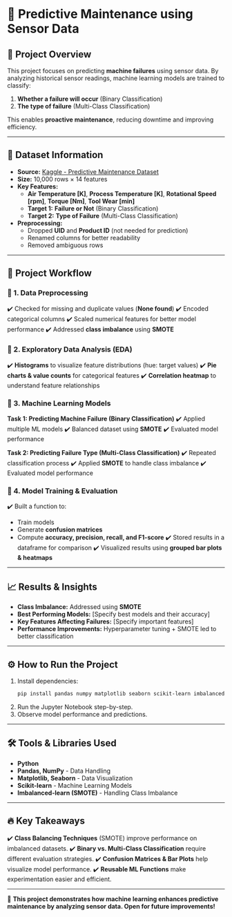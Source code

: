 # 🔧 Predictive Maintenance using Sensor Data

## 📌 Project Overview
This project focuses on predicting **machine failures** using sensor data. By analyzing historical sensor readings, machine learning models are trained to classify:
1. **Whether a failure will occur** (Binary Classification)
2. **The type of failure** (Multi-Class Classification)

This enables **proactive maintenance**, reducing downtime and improving efficiency.

---

## 📂 Dataset Information
- **Source:** [Kaggle - Predictive Maintenance Dataset](https://www.kaggle.com/code/jayantkathuria/predictive-maintenance-using-sensor-data)
- **Size:** 10,000 rows × 14 features
- **Key Features:**
  - **Air Temperature [K]**, **Process Temperature [K]**, **Rotational Speed [rpm]**, **Torque [Nm]**, **Tool Wear [min]**
  - **Target 1:** **Failure or Not** (Binary Classification)
  - **Target 2:** **Type of Failure** (Multi-Class Classification)
- **Preprocessing:**
  - Dropped **UID** and **Product ID** (not needed for prediction)
  - Renamed columns for better readability
  - Removed ambiguous rows

---

## 🔄 Project Workflow

### 📌 1. Data Preprocessing
✔️ Checked for missing and duplicate values (**None found**)
✔️ Encoded categorical columns
✔️ Scaled numerical features for better model performance
✔️ Addressed **class imbalance** using **SMOTE**

### 📌 2. Exploratory Data Analysis (EDA)
✔️ **Histograms** to visualize feature distributions (hue: target values)
✔️ **Pie charts & value counts** for categorical features
✔️ **Correlation heatmap** to understand feature relationships

### 📌 3. Machine Learning Models
**Task 1: Predicting Machine Failure (Binary Classification)**
✔️ Applied multiple ML models
✔️ Balanced dataset using **SMOTE**
✔️ Evaluated model performance

**Task 2: Predicting Failure Type (Multi-Class Classification)**
✔️ Repeated classification process
✔️ Applied **SMOTE** to handle class imbalance
✔️ Evaluated model performance

### 📌 4. Model Training & Evaluation
✔️ Built a function to:
   - Train models
   - Generate **confusion matrices**
   - Compute **accuracy, precision, recall, and F1-score**
✔️ Stored results in a dataframe for comparison
✔️ Visualized results using **grouped bar plots & heatmaps**

---

## 📈 Results & Insights
- **Class Imbalance:** Addressed using **SMOTE**
- **Best Performing Models:** [Specify best models and their accuracy]
- **Key Features Affecting Failures:** [Specify important features]
- **Performance Improvements:** Hyperparameter tuning + SMOTE led to better classification

---

## ⚙️ How to Run the Project
1. Install dependencies:
   ```bash
   pip install pandas numpy matplotlib seaborn scikit-learn imbalanced-learn
   ```
2. Run the Jupyter Notebook step-by-step.
3. Observe model performance and predictions.

---

## 🛠️ Tools & Libraries Used
- **Python**
- **Pandas, NumPy** - Data Handling
- **Matplotlib, Seaborn** - Data Visualization
- **Scikit-learn** - Machine Learning Models
- **Imbalanced-learn (SMOTE)** - Handling Class Imbalance

---

## 🔥 Key Takeaways
✔️ **Class Balancing Techniques** (SMOTE) improve performance on imbalanced datasets.
✔️ **Binary vs. Multi-Class Classification** require different evaluation strategies.
✔️ **Confusion Matrices & Bar Plots** help visualize model performance.
✔️ **Reusable ML Functions** make experimentation easier and efficient.

---

🚀 **This project demonstrates how machine learning enhances predictive maintenance by analyzing sensor data. Open for future improvements!**

